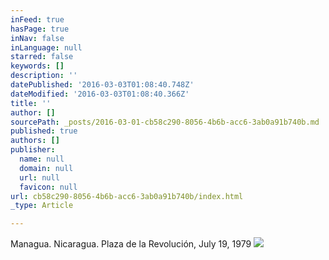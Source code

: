 ```yaml
---
inFeed: true
hasPage: true
inNav: false
inLanguage: null
starred: false
keywords: []
description: ''
datePublished: '2016-03-03T01:08:40.748Z'
dateModified: '2016-03-03T01:08:40.366Z'
title: ''
author: []
sourcePath: _posts/2016-03-01-cb58c290-8056-4b6b-acc6-3ab0a91b740b.md
published: true
authors: []
publisher:
  name: null
  domain: null
  url: null
  favicon: null
url: cb58c290-8056-4b6b-acc6-3ab0a91b740b/index.html
_type: Article

---
```

Managua. Nicaragua. Plaza de la Revolución, July 19, 1979
![](https://s3-us-west-2.amazonaws.com/the-grid-img/p/bc9d4f7d8a63d63beb9b978dcf2a5bf338d12a46.jpg)